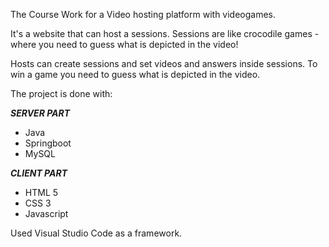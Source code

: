 The Course Work for a Video hosting platform with videogames.

It's a website that can host a sessions. Sessions are like crocodile games - where you need to guess what is depicted in the video!

Hosts can create sessions and set videos and answers inside sessions.
To win a game you need to guess what is depicted in the video.



The project is done with:

***SERVER PART***
- Java
- Springboot
- MySQL

***CLIENT PART***
- HTML 5
- CSS 3
- Javascript

Used Visual Studio Code as a framework.
